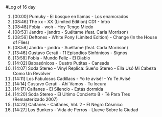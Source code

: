 #Log of 16 day

1. [00:00] Pumuky - El bosque en llamas - Los enamorados
1. [08:46] The xx - XX (Limited Edition) CD1 - Intro
1. [08:48] Fobia - woh - Hoy Tengo Miedo
1. [08:53] Jandro - jandro - Suéltame (feat. Carla Morrison)
1. [08:56] Deftones - White Pony (Limited Edition) - Change (In the House of Flies)
1. [08:58] Jandro - jandro - Suéltame (feat. Carla Morrison)
1. [13:46] Gustavo Cerati - 11 Episodios Sinfónicos - Signos
1. [13:58] Fobia - Mundo Feliz - El Diablo
1. [14:02] Babasónicos - Cuatro Putitas - Cansada
1. [14:07] Soda Stereo - Vinyl Replica: Sueño Stereo - Ella Usó Mi Cabeza Como Un Revólver
1. [14:11] Los Fabulosos Cadillacs - Yo te avisé! - Yo Te Avisé
1. [14:14] Gustavo Cerati - Ahí Vamos - Tu locura
1. [14:17] Caifanes - El Silencio - Estás dormida
1. [14:20] Soda Stereo - El Ultimo Concierto B - Té Para Tres (Remasterizado 2007)
1. [14:23] Caifanes - Caifanes, Vol. 2 - El Negro Cósmico
1. [14:27] Los Bunkers - Vida de Perros - Llueve Sobre la Ciudad
